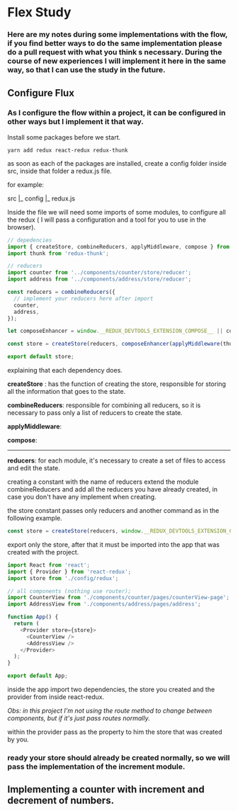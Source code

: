# Flex Study

### Here are my notes during some implementations with the flow, if  you find better ways to do the same implementation please do a pull request with what you think s necessary. During the course of new experiences I will implement it here in the same way, so that I can use the study in the future.

## Configure Flux

### As I configure the flow within a project, it can be configured in other ways but I implement it that way.

Install some packages before we start.

```
yarn add redux react-redux redux-thunk
```

as soon as each of the packages are installed, create a config folder inside src, inside that folder a redux.js file.

for example: 

src
	|_ config
				|_ redux.js

Inside the file we will need some imports of some modules, to configure all the redux ( I will pass a configuration and a tool for you to use in the browser).

```js
// depedencies
import { createStore, combineReducers, applyMiddleware, compose } from 'redux';
import thunk from 'redux-thunk';

// reducers
import counter from '../components/counter/store/reducer';
import address from '../components/address/store/reducer';

const reducers = combineReducers({
  // implement your reducers here after import
  counter,
  address,
});

let composeEnhancer = window.__REDUX_DEVTOOLS_EXTENSION_COMPOSE__ || compose;

const store = createStore(reducers, composeEnhancer(applyMiddleware(thunk)));

export default store;
```

explaining that each dependency does.

**createStore** : has the function of creating the store, responsible for storing all the information that goes to the state.

**combineReducers**: responsible for combining all reducers, so it is necessary to pass only a  list of reducers to create the state.

**applyMiddleware**:

**compose**:

--------------

**reducers**: for each module, it's necessary to create a set of files to access and edit the state.

creating a constant with the name of reducers extend the module combineReducers and add all the reducers you have already created, in case you don't have any implement when creating.

the store constant passes only reducers and another command as in the following example.

```js
const store = createStore(reducers, window.__REDUX_DEVTOOLS_EXTENSION_COMPOSE__ );
```

export only the store, after that it must be imported into the app that was created with the project.

```js
import React from 'react';
import { Provider } from 'react-redux';
import store from './config/redux';

// all components (nothing use router);
import CounterView from './components/counter/pages/counterView-page';
import AddressView from './components/address/pages/address';

function App() {
  return (
    <Provider store={store}>
      <CounterView />
      <AddressView />
    </Provider>
  );
}

export default App;
```

inside the app import two dependencies, the store you created and the provider from inside react-redux.

*Obs: in this project I'm not using the route method to change between components, but if it's just pass routes normally.*

within the provider pass as the property to him the store that was created by you.

### ready your store should already be created normally, so we will pass the implementation of the increment module.

## Implementing a counter with increment and decrement of numbers.

